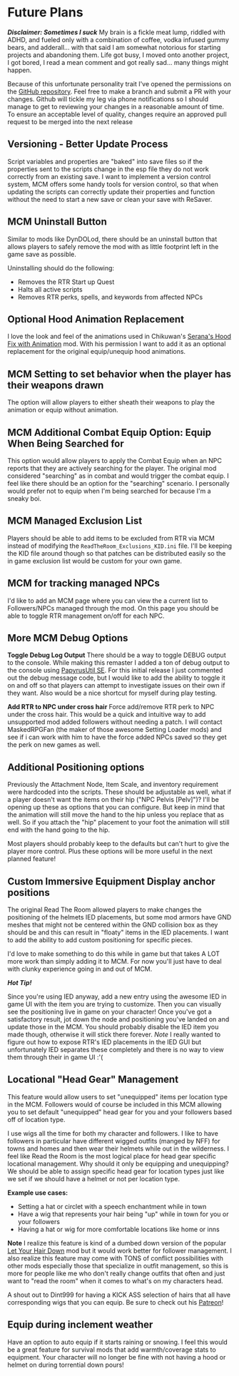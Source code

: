 # Future Plans

***Disclaimer: Sometimes I suck***
My brain is a fickle meat lump, riddled with ADHD, and fueled only with a combination of coffee, vodka infused gummy bears, and adderall... with that said I am somewhat notorious for starting projects and abandoning them. Life got busy, I moved onto another project, I got bored, I read a mean comment and got really sad... many things might happen.

Because of this unfortunate personality trait I've opened the permissions on the [GitHub repository](https://github.com/raziell74/skyrim-read-the-room-tweaks). Feel free to make a branch and submit a PR with your changes. Github will tickle my leg via phone notifications so I should manage to get to reviewing your changes in a reasonable amount of time. To ensure an acceptable level of quality, changes require an approved pull request to be merged into the next release

## Versioning - Better Update Process

Script variables and properties are "baked" into save files so if the properties sent to the scripts change in the esp file they do not work correctly from an existing save. I want to implement a version control system, MCM offers some handy tools for version control, so that when updating the scripts can correctly update their properties and function without the need to start a new save or clean your save with ReSaver.

## MCM Uninstall Button

Similar to mods like DynDOLod, there should be an uninstall button that allows players to safely remove the mod with as little footprint left in the game save as possible.

Uninstalling should do the following:

- Removes the RTR Start up Quest
- Halts all active scripts
- Removes RTR perks, spells, and keywords from affected NPCs

## Optional Hood Animation Replacement

I love the look and feel of the animations used in Chikuwan's [Serana's Hood Fix with Animation](https://www.nexusmods.com/skyrimspecialedition/mods/80336) mod. With his permission I want to add it as an optional replacement for the original equip/unequip hood animations.

## MCM Setting to set behavior when the player has their weapons drawn

The option will allow players to either sheath their weapons to play the animation or equip without animation.

## MCM Additional Combat Equip Option: Equip When Being Searched for

This option would allow players to apply the Combat Equip when an NPC reports that they are actively searching for the player. The original mod considered "searching" as in combat and would trigger the combat equip. I feel like there should be an option for the "searching" scenario. I personally would prefer not to equip when I'm being searched for because I'm a sneaky boi.

## MCM Managed Exclusion List

Players should be able to add items to be excluded from RTR via MCM instead of modifying the `ReadTheRoom_Exclusions_KID.ini` file. I'll be keeping the KID file around though so that patches can be distributed easily so the in game exclusion list would be custom for your own game.

## MCM for tracking managed NPCs

I'd like to add an MCM page where you can view the a current list to Followers/NPCs managed through the mod. 
On this page you should be able to toggle RTR management on/off for each NPC.

## More MCM Debug Options

**Toggle Debug Log Output**
There should be a way to toggle DEBUG output to the console. While making this remaster I added a ton of debug output to the console using [PapyrusUtil SE](https://www.nexusmods.com/skyrimspecialedition/mods/13048). For this initial release I just commented out the debug message code, but I would like to add the ability to toggle it on and off so that players can attempt to investigate issues on their own if they want. Also would be a nice shortcut for myself during play testing.

**Add RTR to NPC under cross hair**
Force add/remove RTR perk to NPC under the cross hair. This would be a quick and intuitive way to add unsupported mod added followers without needing a patch. I will contact MaskedRPGFan (the maker of those awesome Setting Loader mods) and see if i can work with him to have the force added NPCs saved so they get the perk on new games as well.

## Additional Positioning options

Previously the Attachment Node, Item Scale, and inventory requirement were hardcoded into the scripts. These should be adjustable as well, what if a player doesn't want the items on their hip ("NPC Pelvis [Pelv]")? I'll be opening up these as options that you can configure. But keep in mind that the animation will still move the hand to the hip unless you replace that as well. So if you attach the "hip" placement to your foot the animation will still end with the hand going to the hip.

Most players should probably keep to the defaults but can't hurt to give the player more control. Plus these options will be more useful in the next planned feature!

## Custom Immersive Equipment Display anchor positions

The original Read The Room allowed players to make changes the positioning of the helmets IED placements, but some mod armors have GND meshes that might not be centered within the GND collision box as they should be and this can result in "floaty" items in the IED placements. I want to add the ability to add custom positioning for specific pieces.

I'd love to make something to do this while in game but that takes A LOT more work than simply adding it to MCM. For now you'll just have to deal with clunky experience going in and out of MCM.

***Hot Tip!***

Since you're using IED anyway, add a new entry using the awesome IED in game UI with the item you are trying to customize. Then you can visually see the positioning live in game on your character! Once you've got a satisfactory result, jot down the node and positioning you've landed on and update those in the MCM. You should probably disable the IED item you made though, otherwise it will stick there forever. *Note* I really wanted to figure out how to expose RTR's IED placements in the IED GUI but unfortunately IED separates these completely and there is no way to view them through their in game UI :'( 

## Locational "Head Gear" Management

This feature would allow users to set "unequipped" items per location type in the MCM. Followers would of course be included in this MCM allowing you to set default "unequipped" head gear for you and your followers based off of location type.

I use wigs all the time for both my character and followers. I like to have followers in particular have different wigged outfits (manged by NFF) for towns and homes and then wear their helmets while out in the wilderness. I feel like Read the Room is the most logical place for head gear specific locational management. Why should it only be equipping and unequipping? We should be able to assign specific head gear for location types just like we set if we should have a helmet or not per location type.

**Example use cases:**

  - Setting a hat or circlet with a speech enchantment while in town
  - Have a wig that represents your hair being "up" while in town for you or your followers
  - Having a hat or wig for more comfortable locations like home or inns

**Note** I realize this feature is kind of a dumbed down version of the popular [Let Your Hair Down](https://www.nexusmods.com/skyrimspecialedition/mods/81444) mod but it would work better for follower management. I also realize this feature may come with TONS of conflict possibilities with other mods especially those that specialize in outfit management, so this is more for people like me who don't really change outfits that often and just want to "read the room" when it comes to what's on my characters head.  

A shout out to Dint999 for having a KICK ASS selection of hairs that all have corresponding wigs that you can equip. Be sure to check out his [Patreon](https://www.patreon.com/dint999/posts)!

## Equip during inclement weather

Have an option to auto equip if it starts raining or snowing. I feel this would be a great feature for survival mods that add warmth/coverage stats to equipment. Your character will no longer be fine with not having a hood or helmet on during torrential down pours!
